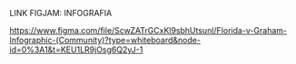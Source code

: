 LINK FIGJAM: INFOGRAFIA

https://www.figma.com/file/ScwZATrGCxKl9sbhUtsunl/Florida-v-Graham-Infographic-(Community)?type=whiteboard&node-id=0%3A1&t=KEU1LR9jOsg6Q2yJ-1